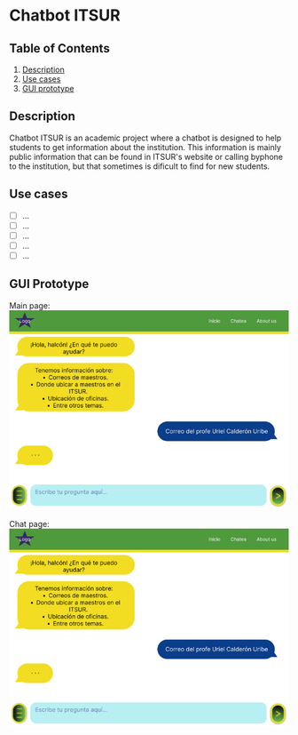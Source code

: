 # Chatbot ITSUR

## Table of Contents
1. [Description](#Description)
2. [Use cases](#Use-Cases)
3. [GUI prototype](#GUI-prototype)

## Description
Chatbot ITSUR is an academic project where a chatbot is designed to help students to get information about the institution. This information is mainly public information that can be found in ITSUR's website or calling byphone to the institution, but that sometimes is dificult to find for new students.

## Use cases
* [ ]  ...
* [ ]  ...
* [ ]  ...
* [ ]  ...
* [ ]  ...

## GUI Prototype

Main page:
<img src="https://github.com/Adrian-Gonzalez190400/Chatbot/blob/master/PrototipoGUIChat.png" width=1000>

Chat page:
<img src="https://github.com/Adrian-Gonzalez190400/Chatbot/blob/master/PrototipoGUIChat.png" width=1000>

